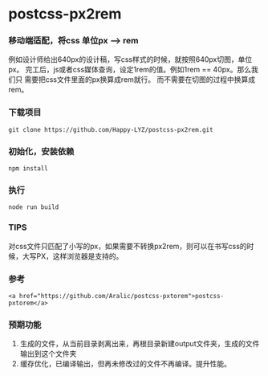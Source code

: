 # postcss-px2rem


### 移动端适配，将css 单位px --> rem

例如设计师给出640px的设计稿，写css样式的时候，就按照640px切图，单位px。
完工后，js或者css媒体查询，设定1rem的值。例如1rem == 40px。那么我们只
需要把css文件里面的px换算成rem就行。 而不需要在切图的过程中换算成rem。

### 下载项目

    git clone https://github.com/Happy-LYZ/postcss-px2rem.git

### 初始化，安装依赖

    npm install

### 执行

    node run build 

### TIPS

对css文件只匹配了小写的px，如果需要不转换px2rem，则可以在书写css的时候，大写PX，这样浏览器是支持的。

### 参考
	<a href="https://github.com/Aralic/postcss-pxtorem">postcss-pxtorem</a>
   
### 预期功能

1. 生成的文件，从当前目录剥离出来，再根目录新建output文件夹，生成的文件输出到这个文件夹
2. 缓存优化，已编译输出，但再未修改过的文件不再编译。提升性能。
